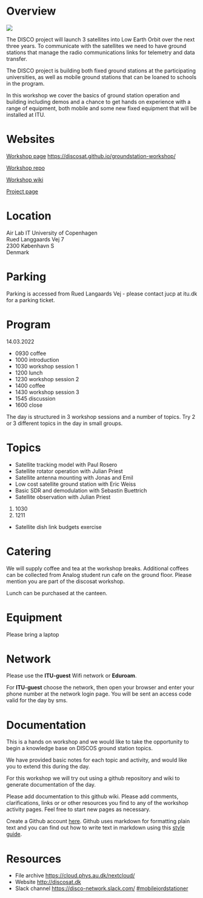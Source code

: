 # Overview

![](https://discosat.dk/wp-content/uploads/2022/01/satnogs.png)

The DISCO project will launch 3 satellites into Low Earth Orbit over the next three years. To communicate with the satellites we need to have ground stations that manage the radio communications links for telemetry and data transfer.

The DISCO project is building both fixed ground stations at the participating universities, as well as mobile ground stations that can be loaned to schools in the program.

In this workshop we cover the basics of ground station operation and building including demos and a chance to get hands on experience with a range of equipment, both mobile and some new fixed equipment that will be installed at ITU.

# Websites

[Workshop page](https://discosat.github.io/groundstation-workshop) <https://discosat.github.io/groundstation-workshop/>

[Workshop repo](https://github.com/discosat/groundstation-workshop)

[Workshop wiki](https://github.com/discosat/groundstation-workshop/wiki)

[Project page](https://discosat.dk/index.php/2022/01/groundstation-workshop)

# Location

Air Lab
IT University of Copenhagen  
Rued Langgaards Vej 7  
2300 København S  
Denmark 


# Parking

Parking is accessed from Rued Langaards Vej - please contact jucp at itu.dk for a parking ticket. 

# Program

14.03.2022

-   0930 coffee
-   1000 introduction
-   1030 workshop session 1
-   1200 lunch
-   1230 workshop session 2
-   1400 coffee
-   1430 workshop session 3
-   1545 discussion
-   1600 close

The day is structured in 3 workshop sessions and a number of topics. Try 2 or 3 different topics in the day in small groups.

# Topics

- Satellite tracking model with Paul Rosero
- Satellite rotator operation with Julian Priest
- Satellite antenna mounting with Jonas and Emil
- Low cost satellite ground station with Eric Weiss
- Basic SDR and demodulation with Sebastin Buettrich
- Satellite observation with Julian Priest
1. 1030
2. 1211
- Satellite dish link budgets exercise

# Catering

We will supply coffee and tea at the workshop breaks. Additional coffees can be collected from Analog student run cafe on the ground floor. Please mention you are part of the discosat workshop.

Lunch can be purchased at the canteen.

# Equipment

Please bring a laptop

# Network

Please use the **ITU-guest** Wifi network or **Eduroam**.

For **ITU-guest** choose the network, then open your browser and enter your phone number at the network login page. You will be sent an access code valid for the day by sms.

# Documentation

This is a hands on workshop and we would like to take the opportunity to begin a knowledge base on DISCOS ground station topics. 

We have provided basic notes for each topic and activity, and would like you to extend this during the day.

For this workshop we will try out using a github repository and wiki to generate documentation of the day.

Please add documentation to this github wiki. Please add comments, clarifications, links or or other resources you find to any of the workshop activity pages. Feel free to start new pages as necessary.

Create a Github account [here](https://github.com/join). Github uses markdown for formatting plain text and you can find out how to write text in markdown using this [style guide](https://docs.github.com/en/get-started/writing-on-github/getting-started-with-writing-and-formatting-on-github/basic-writing-and-formatting-syntax).

# Resources

- File archive <https://cloud.phys.au.dk/nextcloud/>
- Website <http://discosat.dk>
- Slack channel <https://disco-network.slack.com/> [#mobilejordstationer](https://disco-network.slack.com/archives/C01RR1TJSJ1)





